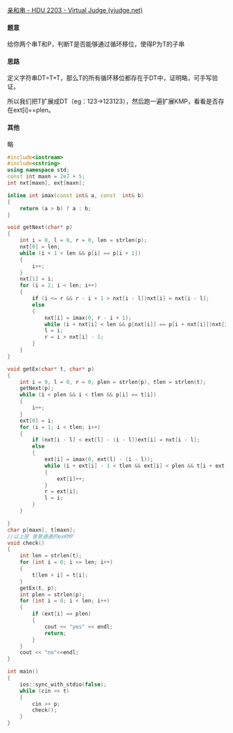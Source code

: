 [亲和串 - HDU 2203 - Virtual Judge (vjudge.net)](https://vjudge.net/problem/HDU-2203)

#### 题意

给你两个串T和P，判断T是否能够通过循环移位，使得P为T的子串

#### 思路

定义字符串DT=T+T，那么T的所有循环移位都存在于DT中，证明略，可手写验证。



所以我们把T扩展成DT（eg：123→123123），然后跑一遍扩展KMP，看看是否存在ext[i]==plen。



#### 其他

略

```c++
#include<iostream>
#include<cstring>
using namespace std;
const int maxn = 2e7 + 5;
int nxt[maxn], ext[maxn];

inline int imax(const int& a, const  int& b)
{
	return (a > b) ? a : b;
}

void getNext(char* p)
{
	int i = 0, l = 0, r = 0, len = strlen(p);
	nxt[0] = len;
	while (i + 1 < len && p[i] == p[i + 1])
	{
		i++;
	}
	nxt[1] = i;
	for (i = 2; i < len; i++)
	{
		if (i <= r && r - i + 1 > nxt[i - l])nxt[i] = nxt[i - l];
		else
		{
			nxt[i] = imax(0, r - i + 1);
			while (i + nxt[i] < len && p[nxt[i]] == p[i + nxt[i]])nxt[i]++;
			l = i;
			r = i + nxt[i] - 1;
		}
	}
}

void getEx(char* t, char* p)
{
	int i = 0, l = 0, r = 0, plen = strlen(p), tlen = strlen(t);
	getNext(p);
	while (i < plen && i < tlen && p[i] == t[i])
	{
		i++;
	}
	ext[0] = i;
	for (i = 1; i < tlen; i++)
	{
		if (nxt[i - l] < ext[l] - (i - l))ext[i] = nxt[i - l];
		else
		{
			ext[i] = imax(0, ext[l] - (i - l));
			while (i + ext[i] - 1 < tlen && ext[i] < plen && t[i + ext[i]] == p[ext[i]])
			{
				ext[i]++;
			}
			r = ext[i];
			l = i;
		}
	}

}
char p[maxn], t[maxn];
//以上是 普普通通的exKMP
void check()
{
	int len = strlen(t);
	for (int i = 0; i <= len; i++)
	{
		t[len + i] = t[i];
	}
	getEx(t, p);
	int plen = strlen(p);
	for (int i = 0; i < len; i++)
	{
		if (ext[i] == plen)
		{
			cout << "yes" << endl;
			return;
		}
	}
	cout << "no"<<endl;
}

int main()
{
	ios::sync_with_stdio(false);
	while (cin >> t)
	{
		cin >> p;
		check();
	}
}
```

